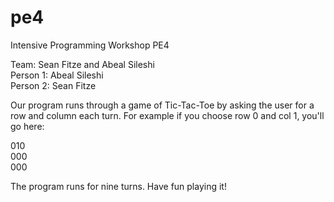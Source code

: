 # pe4
Intensive Programming Workshop PE4

Team: Sean Fitze and Abeal Sileshi <br>
Person 1: Abeal Sileshi<br>
Person 2: Sean Fitze<br>

Our program runs through a game of Tic-Tac-Toe by asking the user for a row and column each turn. For example if you choose row 0 and col 1, you'll go here:
<p>
010<br>
000<br>
000<br> 
<p>
The program runs for nine turns. Have fun playing it!
